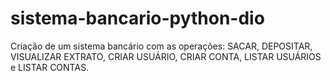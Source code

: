 # sistema-bancario-python-dio
Criação de um sistema bancário com as operações: SACAR, DEPOSITAR, VISUALIZAR EXTRATO, CRIAR USUÁRIO, CRIAR CONTA, LISTAR USUÁRIOS e LISTAR CONTAS.

